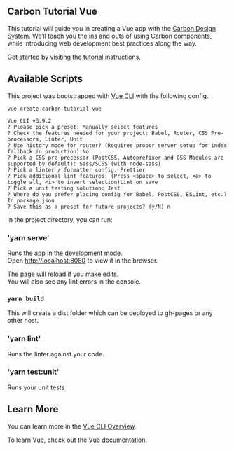 ## Carbon Tutorial Vue

This tutorial will guide you in creating a Vue app with the [Carbon Design System](https://www.carbondesignsystem.com/). We’ll teach you the ins and outs of using Carbon components, while introducing web development best practices along the way.

Get started by visiting the [tutorial instructions](./docs/overview).

## Available Scripts

This project was bootstrapped with [Vue CLI](https://cli.vuejs.org/) with the following config.

```
vue create carbon-tutorial-vue

Vue CLI v3.9.2
? Please pick a preset: Manually select features
? Check the features needed for your project: Babel, Router, CSS Pre-processors, Linter, Unit
? Use history mode for router? (Requires proper server setup for index fallback in production) No
? Pick a CSS pre-processor (PostCSS, Autoprefixer and CSS Modules are supported by default): Sass/SCSS (with node-sass)
? Pick a linter / formatter config: Prettier
? Pick additional lint features: (Press <space> to select, <a> to toggle all, <i> to invert selection)Lint on save
? Pick a unit testing solution: Jest
? Where do you prefer placing config for Babel, PostCSS, ESLint, etc.? In package.json
? Save this as a preset for future projects? (y/N) n
```

In the project directory, you can run:

### 'yarn serve'

Runs the app in the development mode.<br>
Open [http://localhost:8080](http://localhost:8080) to view it in the browser.

The page will reload if you make edits.<br>
You will also see any lint errors in the console.

### `yarn build`

This will create a dist folder which can be deployed to gh-pages or any other host.

### 'yarn lint'

Runs the linter against your code.

### 'yarn test:unit'

Runs your unit tests

## Learn More

You can learn more in the [Vue CLI Overview](https://cli.vuejs.org/guide).
 
To learn Vue, check out the [Vue documentation](https://vuejs.org/).

